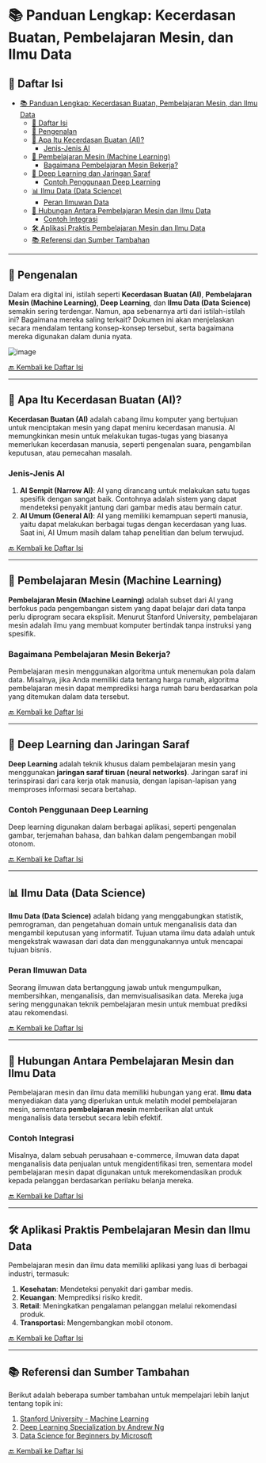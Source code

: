 # 📚 Panduan Lengkap: Kecerdasan Buatan, Pembelajaran Mesin, dan Ilmu Data

## 📑 Daftar Isi
- [📚 Panduan Lengkap: Kecerdasan Buatan, Pembelajaran Mesin, dan Ilmu Data](#-panduan-lengkap-kecerdasan-buatan-pembelajaran-mesin-dan-ilmu-data)
  - [📑 Daftar Isi](#-daftar-isi)
  - [🌟 Pengenalan](#-pengenalan)
  - [🤖 Apa Itu Kecerdasan Buatan (AI)?](#-apa-itu-kecerdasan-buatan-ai)
    - [Jenis-Jenis AI](#jenis-jenis-ai)
  - [🧠 Pembelajaran Mesin (Machine Learning)](#-pembelajaran-mesin-machine-learning)
    - [Bagaimana Pembelajaran Mesin Bekerja?](#bagaimana-pembelajaran-mesin-bekerja)
  - [🧠 Deep Learning dan Jaringan Saraf](#-deep-learning-dan-jaringan-saraf)
    - [Contoh Penggunaan Deep Learning](#contoh-penggunaan-deep-learning)
  - [📊 Ilmu Data (Data Science)](#-ilmu-data-data-science)
    - [Peran Ilmuwan Data](#peran-ilmuwan-data)
  - [🔗 Hubungan Antara Pembelajaran Mesin dan Ilmu Data](#-hubungan-antara-pembelajaran-mesin-dan-ilmu-data)
    - [Contoh Integrasi](#contoh-integrasi)
  - [🛠️ Aplikasi Praktis Pembelajaran Mesin dan Ilmu Data](#️-aplikasi-praktis-pembelajaran-mesin-dan-ilmu-data)
  - [📚 Referensi dan Sumber Tambahan](#-referensi-dan-sumber-tambahan)

---

## 🌟 Pengenalan
Dalam era digital ini, istilah seperti **Kecerdasan Buatan (AI)**, **Pembelajaran Mesin (Machine Learning)**, **Deep Learning**, dan **Ilmu Data (Data Science)** semakin sering terdengar. Namun, apa sebenarnya arti dari istilah-istilah ini? Bagaimana mereka saling terkait? Dokumen ini akan menjelaskan secara mendalam tentang konsep-konsep tersebut, serta bagaimana mereka digunakan dalam dunia nyata.

![image](https://github.com/user-attachments/assets/cae0b968-b250-4cfb-85e0-bc1be4243af6)

[🔙 Kembali ke Daftar Isi](#-daftar-isi)

---

## 🤖 Apa Itu Kecerdasan Buatan (AI)?
**Kecerdasan Buatan (AI)** adalah cabang ilmu komputer yang bertujuan untuk menciptakan mesin yang dapat meniru kecerdasan manusia. AI memungkinkan mesin untuk melakukan tugas-tugas yang biasanya memerlukan kecerdasan manusia, seperti pengenalan suara, pengambilan keputusan, atau pemecahan masalah.

### Jenis-Jenis AI
1. **AI Sempit (Narrow AI)**: AI yang dirancang untuk melakukan satu tugas spesifik dengan sangat baik. Contohnya adalah sistem yang dapat mendeteksi penyakit jantung dari gambar medis atau bermain catur.
2. **AI Umum (General AI)**: AI yang memiliki kemampuan seperti manusia, yaitu dapat melakukan berbagai tugas dengan kecerdasan yang luas. Saat ini, AI Umum masih dalam tahap penelitian dan belum terwujud.

[🔙 Kembali ke Daftar Isi](#-daftar-isi)

---

## 🧠 Pembelajaran Mesin (Machine Learning)
**Pembelajaran Mesin (Machine Learning)** adalah subset dari AI yang berfokus pada pengembangan sistem yang dapat belajar dari data tanpa perlu diprogram secara eksplisit. Menurut Stanford University, pembelajaran mesin adalah ilmu yang membuat komputer bertindak tanpa instruksi yang spesifik.

### Bagaimana Pembelajaran Mesin Bekerja?
Pembelajaran mesin menggunakan algoritma untuk menemukan pola dalam data. Misalnya, jika Anda memiliki data tentang harga rumah, algoritma pembelajaran mesin dapat memprediksi harga rumah baru berdasarkan pola yang ditemukan dalam data tersebut.

[🔙 Kembali ke Daftar Isi](#-daftar-isi)

---

## 🧠 Deep Learning dan Jaringan Saraf
**Deep Learning** adalah teknik khusus dalam pembelajaran mesin yang menggunakan **jaringan saraf tiruan (neural networks)**. Jaringan saraf ini terinspirasi dari cara kerja otak manusia, dengan lapisan-lapisan yang memproses informasi secara bertahap.

### Contoh Penggunaan Deep Learning
Deep learning digunakan dalam berbagai aplikasi, seperti pengenalan gambar, terjemahan bahasa, dan bahkan dalam pengembangan mobil otonom.

[🔙 Kembali ke Daftar Isi](#-daftar-isi)

---

## 📊 Ilmu Data (Data Science)
**Ilmu Data (Data Science)** adalah bidang yang menggabungkan statistik, pemrograman, dan pengetahuan domain untuk menganalisis data dan mengambil keputusan yang informatif. Tujuan utama ilmu data adalah untuk mengekstrak wawasan dari data dan menggunakannya untuk mencapai tujuan bisnis.

### Peran Ilmuwan Data
Seorang ilmuwan data bertanggung jawab untuk mengumpulkan, membersihkan, menganalisis, dan memvisualisasikan data. Mereka juga sering menggunakan teknik pembelajaran mesin untuk membuat prediksi atau rekomendasi.

[🔙 Kembali ke Daftar Isi](#-daftar-isi)

---

## 🔗 Hubungan Antara Pembelajaran Mesin dan Ilmu Data
Pembelajaran mesin dan ilmu data memiliki hubungan yang erat. **Ilmu data** menyediakan data yang diperlukan untuk melatih model pembelajaran mesin, sementara **pembelajaran mesin** memberikan alat untuk menganalisis data tersebut secara lebih efektif.

### Contoh Integrasi
Misalnya, dalam sebuah perusahaan e-commerce, ilmuwan data dapat menganalisis data penjualan untuk mengidentifikasi tren, sementara model pembelajaran mesin dapat digunakan untuk merekomendasikan produk kepada pelanggan berdasarkan perilaku belanja mereka.

[🔙 Kembali ke Daftar Isi](#-daftar-isi)

---

## 🛠️ Aplikasi Praktis Pembelajaran Mesin dan Ilmu Data
Pembelajaran mesin dan ilmu data memiliki aplikasi yang luas di berbagai industri, termasuk:

1. **Kesehatan**: Mendeteksi penyakit dari gambar medis.
2. **Keuangan**: Memprediksi risiko kredit.
3. **Retail**: Meningkatkan pengalaman pelanggan melalui rekomendasi produk.
4. **Transportasi**: Mengembangkan mobil otonom.

[🔙 Kembali ke Daftar Isi](#-daftar-isi)

---

## 📚 Referensi dan Sumber Tambahan
Berikut adalah beberapa sumber tambahan untuk mempelajari lebih lanjut tentang topik ini:

1. [Stanford University - Machine Learning](https://cs229.stanford.edu/)
2. [Deep Learning Specialization by Andrew Ng](https://www.coursera.org/specializations/deep-learning)
3. [Data Science for Beginners by Microsoft](https://learn.microsoft.com/en-us/training/paths/data-science/)

[🔙 Kembali ke Daftar Isi](#-daftar-isi)
